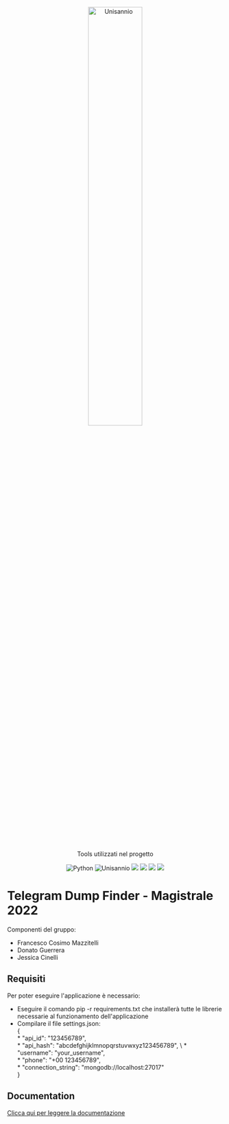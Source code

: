 <p align= "center">
<img src="https://www.unisannio.it/sites/default/files/emblema.png.pagespeed.ce.L9uvAVRynq.png" alt="Unisannio" width= 50%>
</p>
<p align="center">
    Tools utilizzati nel progetto
</p>
<p align="center">
    <img src="https://img.shields.io/badge/Python-v3-blue" alt="Python">
    <img src="https://img.shields.io/badge/Unisannio-Evoluzione%20e%20qualità%20del%20Software-blue" alt="Unisannio">
    <img src = "https://img.shields.io/badge/gitpython-blue">
    <img src = "https://img.shields.io/badge/git-blue">
    <img src = "https://img.shields.io/badge/pandas-blue">
    <img src = "https://img.shields.io/badge/ck%20tools-blue">


# Telegram Dump Finder - Magistrale 2022

Componenti del gruppo:
- Francesco Cosimo Mazzitelli
- Donato Guerrera
- Jessica Cinelli

## Requisiti
Per poter eseguire l'applicazione è necessario:
- Eseguire il comando pip -r requirements.txt che installerà tutte le librerie necessarie al funzionamento dell'applicazione
- Compilare il file settings.json:\
    { \
       * "api_id": "123456789", \
       * "api_hash": "abcdefghijklmnopqrstuvwxyz123456789", \ 
       * "username": "your_username", \
       * "phone": "+00 123456789", \
       * "connection_string": "mongodb://localhost:27017" \
    }


## Documentation
[Clicca qui per leggere la documentazione](https://htmlpreview.github.io/?https://github.com/FrancescoMazzitelli/TelegramDumpFinder/blob/main/html/TelegramDumpFinder/index.html)

